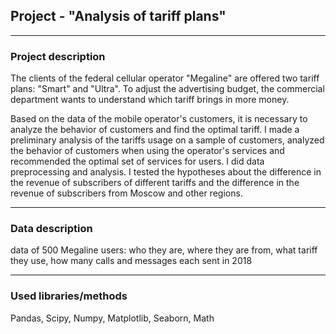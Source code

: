## Project - "Analysis of tariff plans"
___
### Project description
The clients of the federal cellular operator "Megaline" are offered two tariff plans: "Smart" and "Ultra". To adjust the advertising budget, the commercial department wants to understand which tariff brings in more money.

Based on the data of the mobile operator's customers, it is necessary to analyze the behavior of customers and find the optimal tariff. I made a preliminary analysis of the tariffs usage on a sample of customers, analyzed the behavior of customers when using the operator's services and recommended the optimal set of services for users. I did data preprocessing and analysis. I tested the hypotheses about the difference in the revenue of subscribers of different tariffs and the difference in the revenue of subscribers from Moscow and other regions.

___
### Data description
data of 500 Megaline users: who they are, where they are from, what tariff they use, how many calls and messages each sent in 2018
___
### Used libraries/methods
Pandas, Scipy, Numpy, Matplotlib, Seaborn, Math
